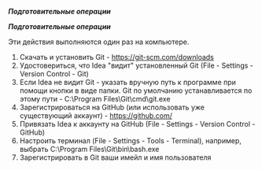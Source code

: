 ***Подготовительные операции***

***Подготовительные операции***

Эти действия выполняются один раз на компьютере.

1. Скачать и установить Git - https://git-scm.com/downloads
2. Удостовериться, что Idea "видит" установленный Git (File - Settings - Version Control - Git)
3. Если Idea не видит Git - указать вручную путь к программе при помощи кнопки в виде папки. Git по умолчанию устанавливается по этому пути - C:\Program Files\Git\cmd\git.exe
4. Зарегистрироваться на GitHub (или использовать уже существующий аккаунт) - https://github.com/
5. Привязать Idea к аккаунту на GitHub (File - Settings - Version Control - GitHub)
6. Настроить терминал (File - Settings - Tools - Terminal), например, выбрать C:\Program Files\Git\bin\bash.exe
7. Зарегистрировать в Git ваши имейл и имя пользователя
